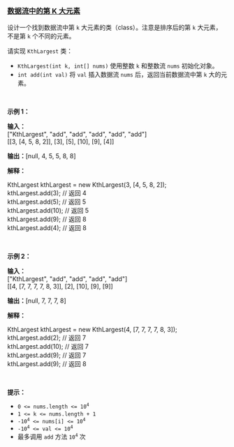 ### [数据流中的第 K 大元素](https://leetcode-cn.com/problems/kth-largest-element-in-a-stream)

<p>设计一个找到数据流中第 <code>k</code> 大元素的类（class）。注意是排序后的第 <code>k</code> 大元素，不是第 <code>k</code> 个不同的元素。</p>

<p>请实现 <code>KthLargest</code>&nbsp;类：</p>

<ul>
	<li><code>KthLargest(int k, int[] nums)</code> 使用整数 <code>k</code> 和整数流 <code>nums</code> 初始化对象。</li>
	<li><code>int add(int val)</code> 将 <code>val</code> 插入数据流 <code>nums</code> 后，返回当前数据流中第 <code>k</code> 大的元素。</li>
</ul>

<p>&nbsp;</p>

<p><strong class="example">示例 1：</strong></p>

<div class="example-block">
<p><strong>输入：</strong><br />
<span class="example-io">["KthLargest", "add", "add", "add", "add", "add"]<br />
[[3, [4, 5, 8, 2]], [3], [5], [10], [9], [4]]</span></p>

<p><strong>输出：</strong><span class="example-io">[null, 4, 5, 5, 8, 8]</span></p>

<p><strong>解释：</strong></p>

<p>KthLargest kthLargest = new KthLargest(3, [4, 5, 8, 2]);<br />
kthLargest.add(3); // 返回 4<br />
kthLargest.add(5); // 返回 5<br />
kthLargest.add(10); // 返回 5<br />
kthLargest.add(9); // 返回 8<br />
kthLargest.add(4); // 返回 8</p>

<p>&nbsp;</p>
</div>

<p><strong class="example">示例&nbsp;2：</strong></p>

<div class="example-block">
<p><strong>输入：</strong><br />
<span class="example-io">["KthLargest", "add", "add", "add", "add"]<br />
[[4, [7, 7, 7, 7, 8, 3]], [2], [10], [9], [9]]</span></p>

<p><span class="example-io"><b>输出：</b>[null, 7, 7, 7, 8]</span></p>

<p><strong>解释：</strong></p>
KthLargest kthLargest = new KthLargest(4, [7, 7, 7, 7, 8, 3]);<br />
kthLargest.add(2); // 返回 7<br />
kthLargest.add(10); // 返回 7<br />
kthLargest.add(9); // 返回 7<br />
kthLargest.add(9); // 返回 8</div>

<p>&nbsp;</p>
<strong>提示：</strong>

<ul>
	<li><code>0 &lt;= nums.length &lt;= 10<sup>4</sup></code></li>
	<li><code>1 &lt;= k &lt;= nums.length + 1</code></li>
	<li><code>-10<sup>4</sup> &lt;= nums[i] &lt;= 10<sup>4</sup></code></li>
	<li><code>-10<sup>4</sup> &lt;= val &lt;= 10<sup>4</sup></code></li>
	<li>最多调用 <code>add</code> 方法 <code>10<sup>4</sup></code> 次</li>
</ul>
